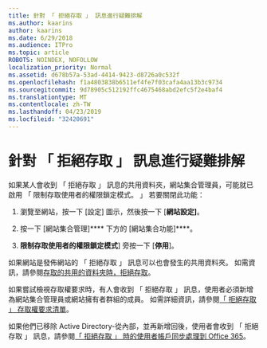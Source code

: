 ```yaml
---
title: 針對 「 拒絕存取 」 訊息進行疑難排解
ms.author: kaarins
author: kaarins
ms.date: 6/29/2018
ms.audience: ITPro
ms.topic: article
ROBOTS: NOINDEX, NOFOLLOW
localization_priority: Normal
ms.assetid: d678b57a-53ad-4414-9423-d8726a0c532f
ms.openlocfilehash: f1a4803838b6511ef4fe7f03cafa4aa13b3c9734
ms.sourcegitcommit: 9d78905c512192ffc4675468abd2efc5f2e4baf4
ms.translationtype: MT
ms.contentlocale: zh-TW
ms.lasthandoff: 04/23/2019
ms.locfileid: "32420691"
---
```

# <a name="troubleshoot-access-denied-messages"></a>針對 「 拒絕存取 」 訊息進行疑難排解

如果某人會收到 「 拒絕存取 」 訊息的共用資料夾，網站集合管理員，可能就已啟用 「 限制存取使用者的權限鎖定模式。 」 若要關閉此功能： 
  
1. 瀏覽至網站，按一下 [設定] 圖示，然後按一下 [**網站設定]**。
    
2. 按一下 [網站集合管理]**** 下方的 [網站集合功能]****。
    
3. **限制存取使用者的權限鎖定模式**] 旁按一下 [**停用**]。
    
如果網站是發佈網站的 「 拒絕存取 」 訊息可以也會發生的共用資料夾。 如需資訊，請參閱[存取的共用的資料夾時，拒絕存取](https://go.microsoft.com/fwlink/?linkid=2004317)。
  
如果嘗試檢視存取權要求時，有人會收到 「 拒絕存取 」 訊息，使用者必須新增為網站集合管理員或網站擁有者群組的成員。 如需詳細資訊，請參閱[「 拒絕存取 」 存取權要求清單](https://go.microsoft.com/fwlink/?linkid=2004220)。
  
如果他們已移除 Active Directory-從內部，並再新增回後，使用者會收到 「 拒絕存取 」 訊息，請參閱[「 拒絕存取 」 時的使用者帳戶同步處理到 Office 365](https://go.microsoft.com/fwlink/?linkid=2004318)。
  


